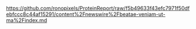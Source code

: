 https://github.com/ronopixels/ProteinReport/raw/f5b49633f43efc7971f50dfebfccc8c44af15291/content%2Fnewswire%2Fbeatae-veniam-ut-ma%2Findex.md